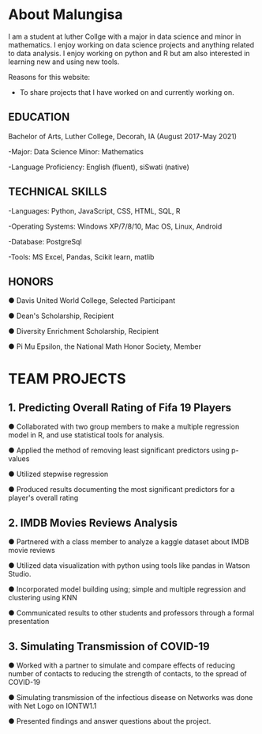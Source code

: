 # About Malungisa
I am a student at luther Collge with a major in data science and minor in mathematics. I enjoy working on data science projects and anything related to data analysis. I enjoy working on python and R but am also interested in learning new and using new tools.

Reasons for this website:
- To share projects that I have worked on and currently working on.


## EDUCATION
Bachelor of Arts, Luther College, Decorah, IA (August 2017-May 2021)

-Major: Data Science   Minor: Mathematics

-Language Proficiency:  English (fluent), siSwati (native)

## TECHNICAL SKILLS 
-Languages: Python, JavaScript, CSS, HTML, SQL, R

-Operating Systems: Windows XP/7/8/10, Mac OS, Linux, Android

-Database: PostgreSql

-Tools: MS Excel, Pandas, Scikit learn, matlib

## HONORS

●	Davis United World College, Selected Participant  

●	Dean's Scholarship, Recipient              

●	Diversity Enrichment Scholarship, Recipient

●	Pi Mu Epsilon, the National Math Honor Society, Member

# TEAM PROJECTS

## 1. Predicting Overall Rating of Fifa 19 Players

●	Collaborated with two group members to make a multiple regression model in R, and use statistical tools for analysis.

●	Applied the method of removing least significant predictors using p-values

●	Utilized stepwise regression

●	Produced results documenting the most significant predictors for a player's overall rating

## 2. IMDB Movies Reviews Analysis

●	Partnered with a class member to analyze a kaggle dataset about IMDB movie reviews

●	Utilized data visualization with python using tools like pandas in Watson Studio.

●	Incorporated model building using; simple and multiple regression and clustering using KNN

●	Communicated results to other students and professors through a formal presentation

## 3. Simulating Transmission of COVID-19

●	Worked with a partner to simulate and compare effects of reducing number of contacts to reducing the strength of contacts, to the spread of COVID-19

●	Simulating transmission of the infectious disease on Networks was done with Net Logo on IONTW1.1

●	Presented findings and answer questions about the project.


